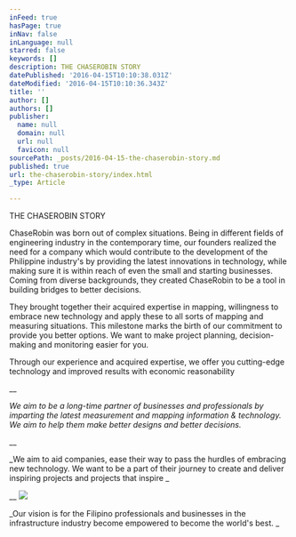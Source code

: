 ```yaml
---
inFeed: true
hasPage: true
inNav: false
inLanguage: null
starred: false
keywords: []
description: THE CHASEROBIN STORY
datePublished: '2016-04-15T10:10:38.031Z'
dateModified: '2016-04-15T10:10:36.343Z'
title: ''
author: []
authors: []
publisher:
  name: null
  domain: null
  url: null
  favicon: null
sourcePath: _posts/2016-04-15-the-chaserobin-story.md
published: true
url: the-chaserobin-story/index.html
_type: Article

---
```

THE CHASEROBIN STORY

ChaseRobin was born out of complex
situations. Being in different fields of engineering industry in the contemporary
time, our founders realized the need for a company which would contribute to
the development of the Philippine industry's by providing the latest
innovations in technology, while making sure it is within reach of even the
small and starting businesses. Coming from diverse backgrounds, they created
ChaseRobin to be a tool in building bridges to better decisions. 

They brought together their acquired
expertise in mapping, willingness to embrace new technology and apply these to
all sorts of mapping and measuring situations. This milestone marks the birth
of our commitment to provide you better options. We want to make project
planning, decision-making and monitoring easier for you.

Through our experience and acquired
expertise, we offer you cutting-edge technology and improved results with
economic reasonability

__

_We
aim to be a long-time partner of businesses and professionals by imparting the
latest measurement and mapping information & technology. We aim to help
them make better designs and better decisions._

__

_We
aim to aid companies, ease their way to pass the hurdles of embracing new
technology. We want to be a part of their journey to create and deliver
inspiring projects and projects that inspire _

__
![](https://the-grid-user-content.s3-us-west-2.amazonaws.com/0590c197-9cb3-46b8-a190-2a4f6d0ab9a1.jpg)

_Our
vision is for the Filipino professionals and businesses in the infrastructure
industry become empowered to become the world's best. _